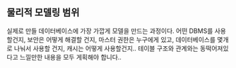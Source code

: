 ## 물리적 모델링 범위
실제로 만들 데이터베이스에 가장 가깝게 모델을 만드는 과정이다.
어떤 DBMS를 사용할건지, 보안은  어떻게 해결할 건지, 마스터 권한은 누구에게 있고,  데이터베이스를 몇개로 나눠서 사용할 건지, 캐시는 어떻게 사용할건지.. 테이블 구조와 관계와는 동떡어져있다고 느낄만한 내용을 모두 게획해야 합니다..
